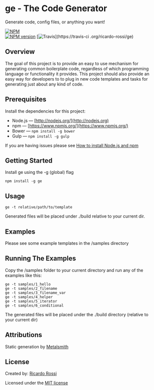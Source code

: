 # ge - The Code Generator

Generate code, config files, or anything you want! 

[![NPM](https://nodei.co/npm/ge.png?downloads=true)](https://nodei.co/npm/ge/)  
[![NPM version](https://badge.fury.io/js/ge.svg)](http://badge.fury.io/js/ge)
[![Travis](https://travis-ci.org/ricardo-rossi/ge.svg?branch=master)](https://travis-ci
.org/ricardo-rossi/ge)

## Overview

The goal of this project is to provide an easy to use mechanism for generating common boilerplate 
code, regardless of which programming language or functionality it provides. This project should 
also provide an easy way for developers to to plug in new code templates and 
tasks for generating just about any kind of code. 


## Prerequisites

Install the dependencies for this project:  

* Node.js &mdash; [http://nodejs.org/](http://nodejs.org)
* npm &mdash; [https://www.npmjs.org/](https://www.npmjs.org/)
* Bower &mdash; `npm install -g bower`
* Gulp &mdash; `npm install -g gulp`

If you are having issues please see [How to install Node.js and npm](http://blog.nodeknockout.com/post/65463770933/how-to-install-node-js-and-npm)


## Getting Started  

Install ge using the -g (global) flag   
```
npm install -g ge
```

## Usage

```
ge -t relative/path/to/template
```

Generated files will be placed under ./build relative to your current dir.


## Examples

Please see some example templates in the /samples directory  


## Running The Examples

Copy the /samples folder to your current directory and run any of the examples like this:

```
ge -t samples/1_hello
ge -t samples/2_filename
ge -t samples/3_filename_var
ge -t samples/4_helper
ge -t samples/5_iterator
ge -t samples/6_conditional
```

The generated files will be placed under the ./build directory (relative to your current dir)


## Attributions
 
Static generation by [Metalsmith](https://github.com/segmentio/metalsmith)


## License

Created by: [Ricardo Rossi](https://github.com/ricardo-rossi)  


Licensed under the [MIT license](LICENSE)
